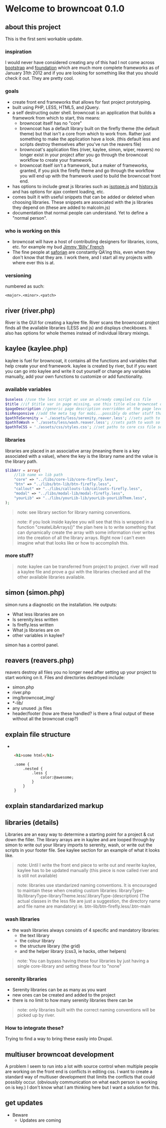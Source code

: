 Welcome to browncoat 0.1.0
==================


## about this project
This is the first semi workable update.

### inspiration

I would never have considered creating any of this had I not come across [bootstrap](http://twitter.github.com/bootstrap/index.html) and [foundation](http://foundation.zurb.com/) which are much more complete frameworks as of January 31th 2012 and if you are looking for something like that you should check it out. They are pretty cool. 

### goals

- create front end frameworks that allows for fast project prototyping.
- built using PHP, LESS, HTML5, and jQuery.
- a self destructing outer shell. browncoat is an application that builds a framework from which to start, this means:
	- browncoat itself has no "core" 
	- browncoat has a default library built on the firefly theme (the default theme) but that isn't a core from which to work from. Rather just something to make the application have a look. (this default less and scripts destroy themselves after you've run the reavers file)
	- browncoat's application files (river, kaylee, simon, wiper, reavers) no longer exist in your project after you go through the browncoat workflow to create your framework.
	- browncoat itself isn't a framework, but a maker of frameworks, granted, if you pick the firefly theme and go through the workflow you will end up with the framework used to build the browncoat front end.
- has options to include great js libraries such as [isotope.js](http://isotope.metafizzy.co/) and [history.js]( https://github.com/balupton/History.js/) and has options for ajax content loading, etc.
- comes built it with useful snippets that can be added or deleted when choosing libraries. These snippets are associated with the js libraries they depend on (these are added to malcolm.js) 
- documentation that normal people can understand. Yet to define a "normal person".

### who is working on this
- browncoat will have a host of contributing designers for libraries, icons, etc. for example my bud [Jimmy 'Billy' French](http://billyfrench.com) 
- The fine people at [saforian](http://saforian.com) are constantly QA'ing this, even when they don't know that they are. I work there, and I start all my projects with where ever this is at.

### versioning
numbered as such:

```
<major>.<minor>.<patch>
```

## river (river.php)
River is the GUI for creating a kaylee file. River scans the browncoat project finds all the available libraries (LESS and js) and displays checkboxes. It also has options for whole themes instead of individual library mixings. 

## kaylee (kaylee.php)

kaylee is fuel for browncoat, it contains all the functions and variables that help create your end framework. kaylee is created by river, but if you want you can go into kaylee and write it out yourself or change any variables manually, add your own functions to customize or add functionality.

### available variables

``` PHP
$useless //use the less script or use an already compiled css file
$title //if $title var in page missing, use this title else browncoat default is used
$pageDescription //generic page description overridden at the page level
$isResponsive //add the meta tag for mobi...possibly do other stuff that I haven't decided yet
$pathToSerenity = './assets/less/serenity.reaver.less'; //sets path to serenity so wipers can wipe them and simon can write them
$pathToWash = './assets/less/wash.reaver.less'; //sets path to wash so wipers can wipe them and simon can write them
$pathToCSS = './assets/css/styles.css'; //set paths to core css file so wiper can wipe it and simon can write it
```
### libraries

libraries are placed in an associative array (meaning there is a key associated with a value), where the key is the library name and the value is the library path.

``` PHP
$libArr = array(
	//lib name => lib path
	"core" => "../libs/core-lib/core-firefly.less",
	"btn" => "../libs/btn-lib/btn-firefly.less",
	"callout" => "../libs/callouts-lib/callouts-firefly.less",
	"modal" => "../libs/modal-lib/modal-firefly.less",
	"yourLib" => "../libs/yourLib-lib/yourLib-yourLibThem.less",
);
```
> note: see library section for library naming conventions.

> note: if you look inside kaylee you will see that this is wrapped in a function "createLibArrays()" the plan here is to write something that can dynamically create the array with some information river writes into the creation of all the library arrays. Right now I can't even imagine what that looks like or how to accomplish this.

### more stuff?

> note: kaylee can be transferred from project to project. river will read a kaylee file and prove a gui with the libraries checked and all the other available libraries available.


## simon (simon.php)
simon runs a diagnostic on the installation. He outputs:

- What less libraries are on
- Is serenity.less written
- Is firefly.less written
- What js libraries are on
- other variables in kaylee?

simon has a control panel.

## reavers (reavers.php)
reavers destroy all files you no longer need after setting up your project to start working on it. Files and directories destroyed include:

- simon.php
- river.php
- img/browncoat_img/
- *-lib/
- any unused .js files
- header/footer (how are these handled? is there a final output of these without all the browncoat crap?)

## explain file structure

-

``` html
	<h1>some html</h1>
```
``` less
	.some {
		.nested {
			.less {
				color:@awesome;
			}
		}
	}
```

## explain standardarized markup

## libraries (details)
Libraries are an easy way to determine a starting point for a project & cut down the filler. The library arrays are in kaylee and are looped through by simon to write out your library imports to serenity, wash, or write out the scripts in your footer file. See kaylee section for an example of what it looks like.

> note: Until I write the front end piece to write out and rewrite kaylee, kaylee has to be updated manually (this piece is now called river and is still not available)

> note: libraries use standarized naming conventions. It is encouraged to maintain these when creating custom libraries: libraryType-lib/libraryType-libraryTheme.less/.libraryType-(description) (The actual classes in the less file are just a suggestion, the directory name and file name are mandatory) ie. btn-lib/btn-firefly.less/.btn-main 

### wash libraries

- the wash libraries always consists of 4 specific and mandatory libraries:
	- the text library
	- the colour library
	- the structure library (the grid)
	- and the helper library (css3, ie hacks, other helpers)

> note: You can bypass having these four libraries by just having a single core-library and setting these four to "none" 

### serenity libraries

- Serenity libraries can be as many as you want
- new ones can be created and added to the project
- there is no limit to how many serenity libraries there can be

> note: only libraries built with the correct naming conventions will be picked up by river. 

### How to integrate these?

Trying to find a way to bring these easily into Drupal.

## multiuser browncoat development

A problem I seem to run into a lot with source control when multiple people are working on the front end is conflicts in editing css. I want to create a standard way of multiuser development that limits the conflicts that could possibly occur. (obviously communication on what each person is working on is key.) I don't know what I am thinking here but I want a solution for this.

## get updates

- Beware
	- Updates are coming



